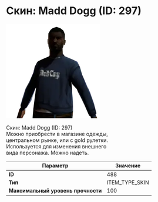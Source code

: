 # Скин: Madd Dogg (ID: 297)

![Item Image](../img/488.webp?raw=true)

Скин: Madd Dogg (ID: 297)<br>Можно приобрести в магазине одежды,<br>центральном рынке, или с gold рулетки.<br>Используется для изменения внешнего<br>вида персонажа. Можно надеть.


| Параметр | Значение |
|----------|----------|
| **ID** | 488 |
| **Тип** | ITEM_TYPE_SKIN |
| **Максимальный уровень прочности** | 100 |

